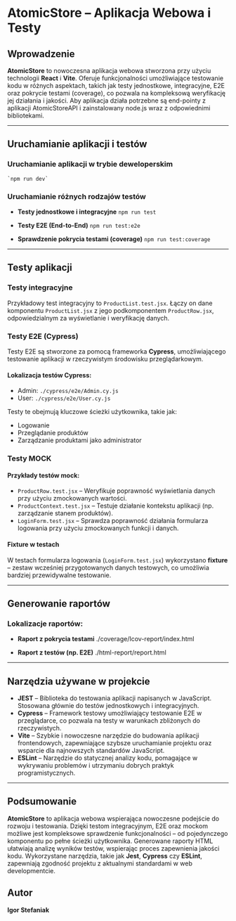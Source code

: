 # AtomicStore – Aplikacja Webowa i Testy

## Wprowadzenie
**AtomicStore** to nowoczesna aplikacja webowa stworzona przy użyciu technologii **React** i **Vite**. 
Oferuje funkcjonalności umożliwiające testowanie kodu w różnych aspektach, takich jak testy jednostkowe, integracyjne, E2E oraz pokrycie testami (coverage), 
co pozwala na kompleksową weryfikację jej działania i jakości. Aby aplikacja działa potrzebne są end-pointy z aplikacji AtomicStoreAPI i zainstalowany node.js wraz z
odpowiednimi bibliotekami.

---

## Uruchamianie aplikacji i testów

### Uruchamianie aplikacji w trybie deweloperskim
    `npm run dev`

### Uruchamianie różnych rodzajów testów

- **Testy jednostkowe i integracyjne**
    `npm run test`

- **Testy E2E (End-to-End)**
    `npm run test:e2e`

- **Sprawdzenie pokrycia testami (coverage)**
    `npm run test:coverage`

---

## Testy aplikacji

### Testy integracyjne
Przykładowy test integracyjny to `ProductList.test.jsx`. Łączy on dane komponentu `ProductList.jsx` z jego podkomponentem `ProductRow.jsx`, odpowiedzialnym za wyświetlanie i weryfikację danych.

### Testy E2E (Cypress)
Testy E2E są stworzone za pomocą frameworka **Cypress**, umożliwiającego testowanie aplikacji w rzeczywistym środowisku przeglądarkowym.

#### Lokalizacja testów Cypress:
- Admin: `./cypress/e2e/Admin.cy.js`
- User: `./cypress/e2e/User.cy.js`

Testy te obejmują kluczowe ścieżki użytkownika, takie jak:
- Logowanie
- Przeglądanie produktów
- Zarządzanie produktami jako administrator

### Testy MOCK
#### Przykłady testów mock:
- `ProductRow.test.jsx` – Weryfikuje poprawność wyświetlania danych przy użyciu zmockowanych wartości.
- `ProductContext.test.jsx` – Testuje działanie kontekstu aplikacji (np. zarządzanie stanem produktów).
- `LoginForm.test.jsx` – Sprawdza poprawność działania formularza logowania przy użyciu zmockowanych funkcji i danych.

#### Fixture w testach
W testach formularza logowania (`LoginForm.test.jsx`) wykorzystano **fixture** – zestaw wcześniej przygotowanych danych testowych,
 co umożliwia bardziej przewidywalne testowanie.

---

## Generowanie raportów

### Lokalizacje raportów:
- **Raport z pokrycia testami**
    ./coverage/Icov-report/index.html

- **Raport z testów (np. E2E)**
    ./html-report/report.html

---

## Narzędzia używane w projekcie

- **JEST** – Biblioteka do testowania aplikacji napisanych w JavaScript. Stosowana głównie do testów jednostkowych i integracyjnych.
- **Cypress** – Framework testowy umożliwiający testowanie E2E w przeglądarce, co pozwala na testy w warunkach zbliżonych do rzeczywistych.
- **Vite** – Szybkie i nowoczesne narzędzie do budowania aplikacji frontendowych, zapewniające szybsze uruchamianie projektu oraz wsparcie dla najnowszych standardów JavaScript.
- **ESLint** – Narzędzie do statycznej analizy kodu, pomagające w wykrywaniu problemów i utrzymaniu dobrych praktyk programistycznych.

---

## Podsumowanie
**AtomicStore** to aplikacja webowa wspierająca nowoczesne podejście do rozwoju i testowania. Dzięki testom integracyjnym, 
E2E oraz mockom możliwe jest kompleksowe sprawdzenie funkcjonalności – od pojedynczego komponentu po pełne ścieżki użytkownika. 
Generowane raporty HTML ułatwiają analizę wyników testów, wspierając proces zapewnienia jakości kodu. 
Wykorzystane narzędzia, takie jak **Jest**, **Cypress** czy **ESLint**, zapewniają zgodność projektu z aktualnymi standardami w web developmentcie.

## Autor
**Igor Stefaniak**